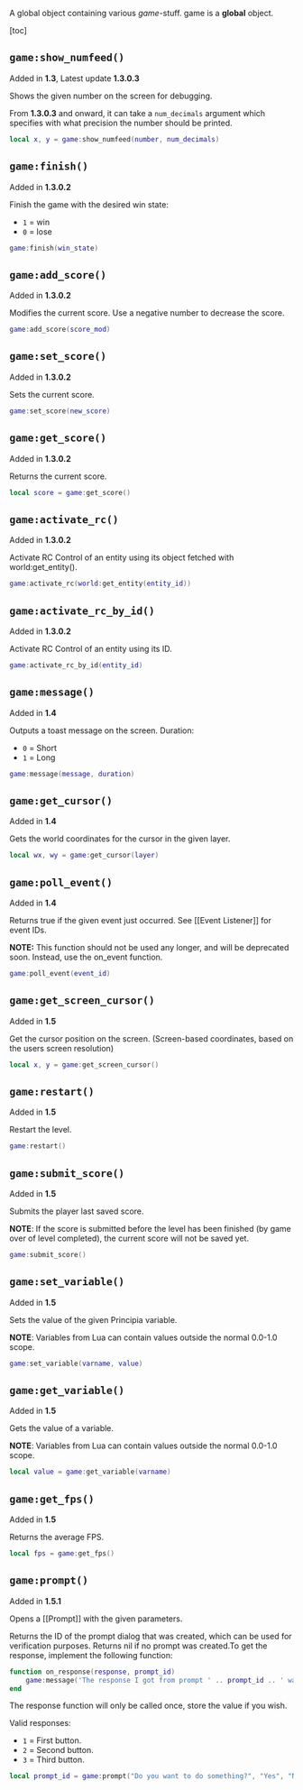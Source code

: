 A global object containing various *game*-stuff. game is a **global** object.

[toc]

## `game:show_numfeed()`
Added in **1.3**, Latest update **1.3.0.3**

Shows the given number on the screen for debugging.

From **1.3.0.3** and onward, it can take a `num_decimals` argument which specifies with what precision the number should be printed.

```lua
local x, y = game:show_numfeed(number, num_decimals)
```

## `game:finish()`
Added in **1.3.0.2**

Finish the game with the desired win state:
- `1` = win
- `0` = lose

```lua
game:finish(win_state)
```

## `game:add_score()`
Added in **1.3.0.2**

Modifies the current score. Use a negative number to decrease the score.

```lua
game:add_score(score_mod)
```

## `game:set_score()`
Added in **1.3.0.2**

Sets the current score.

```lua
game:set_score(new_score)
```

## `game:get_score()`
Added in **1.3.0.2**

Returns the current score.

```lua
local score = game:get_score()
```

## `game:activate_rc()`
Added in **1.3.0.2**

Activate RC Control of an entity using its object fetched with world:get_entity().

```lua
game:activate_rc(world:get_entity(entity_id))
```

## `game:activate_rc_by_id()`
Added in **1.3.0.2**

Activate RC Control of an entity using its ID.

```lua
game:activate_rc_by_id(entity_id)
```

## `game:message()`
Added in **1.4**

Outputs a toast message on the screen. Duration:
- `0` = Short
- `1` = Long

```lua
game:message(message, duration)
```

## `game:get_cursor()`
Added in **1.4**

Gets the world coordinates for the cursor in the given layer.

```lua
local wx, wy = game:get_cursor(layer)
```

## `game:poll_event()`
Added in **1.4**

Returns true if the given event just occurred. See [[Event Listener]] for event IDs.

**NOTE:** This function should not be used any longer, and will be deprecated soon. Instead, use the on_event function.

```lua
game:poll_event(event_id)
```

## `game:get_screen_cursor()`
Added in **1.5**

Get the cursor position on the screen. (Screen-based coordinates, based on the users screen resolution)

```lua
local x, y = game:get_screen_cursor()
```

## `game:restart()`
Added in **1.5**

Restart the level.

```lua
game:restart()
```

## `game:submit_score()`
Added in **1.5**

Submits the player last saved score.

**NOTE**: If the score is submitted before the level has been finished (by game over of level completed), the current score will not be saved yet.

```lua
game:submit_score()
```

## `game:set_variable()`
Added in **1.5**

Sets the value of the given Principia variable.

**NOTE**: Variables from Lua can contain values outside the normal 0.0-1.0 scope.

```lua
game:set_variable(varname, value)
```

## `game:get_variable()`
Added in **1.5**

Gets the value of a variable.

**NOTE**: Variables from Lua can contain values outside the normal 0.0-1.0 scope.

```lua
local value = game:get_variable(varname)
```

## `game:get_fps()`
Added in **1.5**

Returns the average FPS.

```lua
local fps = game:get_fps()
```

## `game:prompt()`
Added in **1.5.1**

Opens a [[Prompt]] with the given parameters.

Returns the ID of the prompt dialog that was created, which can be used for verification purposes. Returns nil if no prompt was created.To get the response, implement the following function:

```lua
function on_response(response, prompt_id)
	game:message('The response I got from prompt ' .. prompt_id .. ' was ' .. response)
end
```

The response function will only be called once, store the value if you wish.

Valid responses:
- `1` = First button.
- `2` = Second button.
- `3` = Third button.

```lua
local prompt_id = game:prompt("Do you want to do something?", "Yes", "No", "Maybe!")
```
